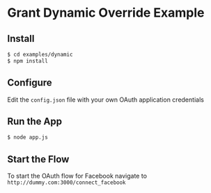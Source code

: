 
# Grant Dynamic Override Example


## Install

```bash
$ cd examples/dynamic
$ npm install
```

## Configure

Edit the `config.json` file with your own OAuth application credentials


## Run the App

```bash
$ node app.js
```

## Start the Flow

To start the OAuth flow for Facebook navigate to `http://dummy.com:3000/connect_facebook`
